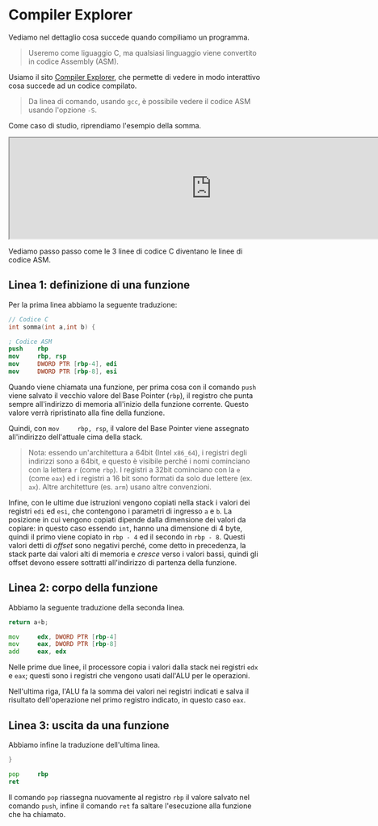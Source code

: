 # Compiler Explorer

Vediamo nel dettaglio cosa succede quando compiliamo un programma.

> Useremo come liguaggio C, ma qualsiasi linguaggio viene convertito in codice Assembly (ASM).

Usiamo il sito [Compiler Explorer](https://godbolt.org/), che permette di vedere in modo interattivo cosa succede ad un codice compilato.

> Da linea di comando, usando `gcc`, è possibile vedere il codice ASM usando l'opzione `-S`.

Come caso di studio, riprendiamo l'esempio della somma.

<iframe width="800px" height="200px" src="https://godbolt.org/e#g:!((g:!((g:!((h:codeEditor,i:(filename:'1',fontScale:14,fontUsePx:'0',j:1,lang:___c,selection:(endColumn:2,endLineNumber:3,positionColumn:1,positionLineNumber:3,selectionStartColumn:2,selectionStartLineNumber:3,startColumn:1,startLineNumber:3),source:'int+somma(int+a,int+b)+%7B%0A++++return+a%2Bb%3B%0A%7D'),l:'5',n:'0',o:'C+source+%231',t:'0')),k:45.71428571428573,l:'4',n:'0',o:'',s:0,t:'0'),(g:!((h:compiler,i:(compiler:cg132,filters:(b:'0',binary:'1',binaryObject:'1',commentOnly:'0',debugCalls:'1',demangle:'0',directives:'0',execute:'0',intel:'0',libraryCode:'0',trim:'1'),flagsViewOpen:'1',fontScale:14,fontUsePx:'0',j:1,lang:___c,libs:!(),options:'',overrides:!(),selection:(endColumn:12,endLineNumber:10,positionColumn:9,positionLineNumber:2,selectionStartColumn:12,selectionStartLineNumber:10,startColumn:9,startLineNumber:2),source:1),l:'5',n:'0',o:'+x86-64+gcc+13.2+(Editor+%231)',t:'0')),k:54.28571428571431,l:'4',n:'0',o:'',s:0,t:'0')),l:'2',n:'0',o:'',t:'0')),version:4"></iframe>

Vediamo passo passo come le 3 linee di codice C diventano le linee di codice ASM.

## Linea 1: definizione di una funzione
Per la prima linea abbiamo la seguente traduzione:

```c
// Codice C
int somma(int a,int b) {
```

```nasm
; Codice ASM
push    rbp
mov     rbp, rsp
mov     DWORD PTR [rbp-4], edi
mov     DWORD PTR [rbp-8], esi
```

Quando viene chiamata una funzione, per prima cosa con il comando `push` viene salvato il vecchio valore del Base Pointer (`rbp`), il registro che punta sempre all'indirizzo di memoria all'inizio della funzione corrente. Questo valore verrà ripristinato alla fine della funzione.

Quindi, con `mov     rbp, rsp`, il valore del Base Pointer viene assegnato all'indirizzo dell'attuale cima della stack.

> Nota: essendo un'architettura a 64bit (Intel `x86_64`), i registri degli indirizzi sono a 64bit, e questo è visibile perché i nomi cominciano con la lettera `r` (come `rbp`). I registri a 32bit cominciano con la `e` (come `eax`) ed i registri a 16 bit sono formati da solo due lettere (ex. `ax`). Altre architetture (es. `arm`) usano altre convenzioni.

Infine, con le ultime due istruzioni vengono copiati nella stack i valori dei registri `edi` ed `esi`, che contengono i parametri di ingresso `a` e `b`. La posizione in cui vengono copiati dipende dalla dimensione dei valori da copiare: in questo caso essendo `int`, hanno una dimensione di 4 byte, quindi il primo viene copiato in `rbp - 4` ed il secondo in `rbp - 8`. Questi valori detti di _offset_ sono negativi perché, come detto in precedenza, la stack parte dai valori alti di memoria e _cresce_ verso i valori bassi, quindi gli offset devono essere sottratti all'indirizzo di partenza della funzione.

## Linea 2: corpo della funzione

Abbiamo la seguente traduzione della seconda linea.
```c
return a+b;
```

```asm
mov     edx, DWORD PTR [rbp-4]
mov     eax, DWORD PTR [rbp-8]
add     eax, edx
```

Nelle prime due linee, il processore copia i valori dalla stack nei registri `edx` e `eax`; questi sono i registri che vengono usati dall'ALU per le operazioni.

Nell'ultima riga, l'ALU fa la somma dei valori nei registri indicati e salva il risultato dell'operazione nel primo registro indicato, in questo caso `eax`.

## Linea 3: uscita da una funzione

Abbiamo infine la traduzione dell'ultima linea.

```c
}
```

```asm
pop     rbp
ret
```

Il comando `pop` riassegna nuovamente al registro `rbp` il valore salvato nel comando `push`, infine il comando `ret` fa saltare l'esecuzione alla funzione che ha chiamato.